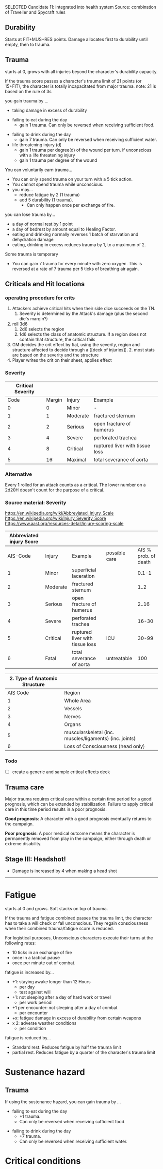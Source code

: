SELECTED Candidate 11: integrated into health system
Source: combination of Traveller and Spycraft rules
## Durability
Starts at FIT+MUS+RES points. Damage allocates first to durability until empty, then to trauma.
## Trauma
starts at 0, grows with all injuries beyond the character's durability capacity.

If the trauma score passes a character's trauma limit of 21 points (or 15+FIT), the character is totally incapacitated from major trauma.
	note: 21 is based on the rule of 3s

you gain trauma by ...
- taking damage in excess of durability
* failing to eat during the day
	- gain 1 trauma. Can only be reversed when receiving sufficient food.
- failing to drink during the day
	- gain 7 trauma. Can only be reversed when receiving sufficient water.
 - life threatening injury (d)
	- gain 1 trauma per degree(d) of the wound per turn.
if unconscious with a life threatening injury
	- gain 1 trauma per degree of the wound

You can voluntarily earn trauma...
- You can only spend trauma on your turn with a 5 tick action.
- You cannot spend trauma while unconscious.
- you may...
	- reduce fatigue by 2 (1 trauma)
	- add 5 durability (1 trauma).
		- Can only happen once per exchange of fire.

you can lose trauma by...
- a day of normal rest by 1 point
- a day of bedrest by amount equal to Healing Factor.
- eating and drinking normally reverses 1 batch of starvation and dehydration damage 
- eating, drinking in excess reduces trauma by 1, to a maximum of 2.

Some trauma is temporary
 - You can gain 7 trauma for every minute with zero oxygen. This is reversed at a rate of 7 trauma per 5 ticks of breathing air again.

## Criticals and Hit locations
### operating procedure for crits

1. Attackers achieve critical hits when their side dice succeeds on the TN.
	1. Severity is determined by the Attack's damage (plus the second die's margin?)
2. roll 3d6
	1. 2d6 selects the region
	2. 1d6 selects the class of anatomic structure. If a region does not contain that structure, the critical fails
3. GM decides the crit effect by fiat, using the severity, region and structure affected to decide through a [[deck of injuries]].
	2. most stats are based on the severity and the structure
4. Player writes the crit on their sheet, applies effect
### Severity

| Critical Severity |        |          |                                 |     |
| ----------------- | ------ | -------- | ------------------------------- | --- |
| Code              | Margin | Injury   | Example                         |     |
| 0                 | 0      | Minor    | -                               |     |
| 1                 | 1      | Moderate | fractured sternum               |     |
| 2                 | 2      | Serious  | open fracture of humerus        |     |
| 3                 | 4      | Severe   | perforated trachea              |     |
| 4                 | 8      | Critical | ruptured liver with tissue loss |     |
| 5                 | 16     | Maximal  | total severance of aorta        |     |
### Alternative
Every 1 rolled for an attack counts as a critical.
	The lower number on a 2d20H doesn't count for the purpose of a critical.

### Source material: Severity
https://en.wikipedia.org/wiki/Abbreviated_Injury_Scale
https://en.wikipedia.org/wiki/Injury_Severity_Score
https://www.aast.org/resources-detail/injury-scoring-scale


| Abbreviated injury Score |          |                                 |               |                      |
| ------------------------ | -------- | ------------------------------- | ------------- | -------------------- |
| AIS-Code                 | Injury   | Example                         | possible care | AIS % prob. of death |
| 1                        | Minor    | superficial laceration          |               | 0.1-1                |
| 2                        | Moderate | fractured sternum               |               | 1..2                 |
| 3                        | Serious  | open fracture of humerus        |               | 2..16                |
| 4                        | Severe   | perforated trachea              |               | 16-30                |
| 5                        | Critical | ruptured liver with tissue loss | ICU           | 30-99                |
| 6                        | Fatal    | total severance of aorta        | untreatable   | 100                  |

| 2. Type of Anatomic Structure |                                                          |
| ----------------------------- | -------------------------------------------------------- |
| AIS Code                      | Region                                                   |
| 1                             | Whole Area                                               |
| 2                             | Vessels                                                  |
| 3                             | Nerves                                                   |
| 4                             | Organs                                                   |
| 5                             | muscularskeletal  (inc. muscles/ligaments) (inc. joints) |
| 6                             | Loss of Consciousness (head only)                        |

### Todo
- [ ] create a generic and sample critical effects deck
## Trauma care

Major trauma requires critical care within a certain time period for a good prognosis, which can be extended by stabilization. Failure to apply critical care in this time period results in a poor prognosis.

**Good prognosis**: A character with a good prognosis eventually returns to the campaign.

**Poor prognosis**: A poor medical outcome means the character is permanently removed from play in the campaign, either through death or extreme disability.

## Stage III: Headshot!
- Damage is increased by 4 when making a head shot

---
# Fatigue
starts at 0 and grows. Soft stacks on top of trauma.

If the trauma and fatigue combined passes the trauma limit, the character has to take a will check or fall unconscious.
    They regain consciousness when their combined trauma/fatigue score is reduced.

For logistical purposes, Unconscious characters execute their turns at the following rates:
- 10 ticks in an exchange of fire
- once in a tactical pause
- once per minute out of combat.

fatigue is increased by...
- +1: staying awake longer than 12 Hours
	- per day
	- test against will
- +1: not sleeping after a day of hard work or travel
	-  per work period
- +1 per encounter: not sleeping after a day of combat
	- per encounter
- +x: fatigue damage in excess of durability from certain weapons
- x 2: adverse weather conditions
	- per condition

fatigue is reduced by...
- Standard rest. Reduces fatigue by half the trauma limit
- partial rest. Reduces fatigue by a quarter of the character's trauma limit
# Sustenance hazard
## Trauma
If using the sustenance hazard, you can gain trauma by ...
* failing to eat during the day
	- +1 trauma. 
	- Can only be reversed when receiving sufficient food.
- failing to drink during the day
	- +7 trauma. 
	- Can only be reversed when receiving sufficient water.

# Critical conditions

